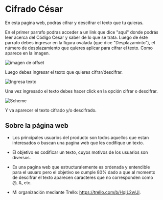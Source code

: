 # Cifrado César 
En esta pagina web, podras cifrar y descifrar el texto que tu quieras.

En el primer parrafo podras acceder a un link que dice "aquí" donde podrás leer acerca del Código Cesar y saber de lo que se trata.
Luego de éste parrafo debes ingresar en la figura ovalada (que dice "Desplazaminto"), el número de desplazamiento que quieres aplicar para cifrar el texto. Como aparece en la imagen. 

![imagen de offset](https://sumel.cl/imagen3.jpeg)

Luego debes ingresar el texto que quieres cifrar/descifrar.

![Ingresa texto](https://sumel.cl/imagen2.jpeg)

Una vez ingresado el texto debes hacer click en la opción cifrar o descifrar.

![Scheme](https://sumel.cl/imagen1.jpeg)

Y va aparecer el texto cifrado y/o descifrado.




## **Sobre la página web**

- Los principales usuarios del producto son todos aquellos que estan interesados o buscan una pagina web que les codifique un texto. 

- El objetivo es codificar un texto, cuyos motivos de los usuarios son diversos.

- Es una pagina web que estructuralemente es ordenada y entendible para el usuaro pero el objetivo se cumple 80% dado a que al momento de descifrar el texto aparecen caracteres que no corresponden como @, &, etc.

- Mi organización mediante Trello: https://trello.com/b/HqIL2wUI.




